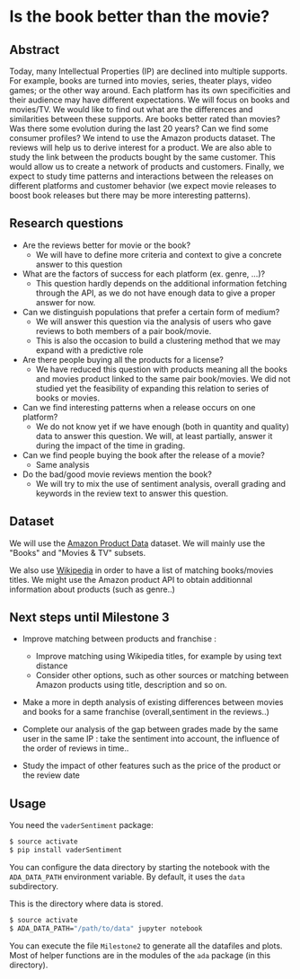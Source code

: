 # Is the book better than the movie?

## Abstract

Today, many Intellectual Properties (IP) are declined into multiple supports. For example, books are turned
into movies, series, theater plays, video games; or the other way around. Each platform has its own
specificities and their audience may have different expectations. We will focus on books and movies/TV.
We would like to find out what are the differences and similarities between these supports. Are books
better rated than movies? Was there some evolution during the last 20 years? Can we find some
consumer profiles?
We intend to use the Amazon products dataset. The reviews will help us to derive interest for a product.
We are also able to study the link between the products bought by the same customer. This would allow
us to create a network of products and customers.
Finally, we expect to study time patterns and interactions between the releases on different platforms
and customer behavior (we expect movie releases to boost book releases but there may be more
interesting patterns).

## Research questions

- Are the reviews better for movie or the book?
  - We will have to define more criteria and context to give a concrete answer to this question
- What are the factors of success for each platform (ex. genre, ...)?
  - This question hardly depends on the additional information fetching through the API,
   as we do not have enough data to give a proper answer for now.
- Can we distinguish populations that prefer a certain form of medium?
  - We will answer this question via the analysis of users who gave reviews to both members of
  a pair book/movie.
  - This is also the occasion to build a clustering method that we may expand with a predictive role
- Are there people buying all the products for a license?
  - We have reduced this question with products meaning all the books and movies product linked to the same
   pair book/movies. We did not studied yet the feasibility of expanding this relation to series of books or
   movies.
- Can we find interesting patterns when a release occurs on one platform?
  - We do not know yet if we have enough (both in quantity and quality) data to answer this question.
   We will, at least partially, answer it during the impact of the time in grading.
- Can we find people buying the book after the release of a movie?
  - Same analysis
- Do the bad/good movie reviews mention the book?
  - We will try to mix the use of sentiment analysis, overall grading and keywords in the review text to
  answer this question.

## Dataset

We will use the [Amazon Product Data][amazon-data] dataset.
We will mainly use the "Books" and "Movies & TV" subsets.

We also use [Wikipedia][wikipedia-titles] in order to have a list of matching books/movies titles.
We might use the Amazon product API to obtain additionnal information about products (such as genre..)

## Next steps until Milestone 3

- Improve matching between products and franchise :
  - Improve matching using Wikipedia titles, for example by using text distance
  - Consider other options, such as other sources or matching between Amazon products using title, description and so on.


- Make a more in depth analysis of existing differences between movies and books for a same franchise (overall,sentiment in the reviews..)

- Complete our analysis of the gap between grades made by the same user in the same IP : take the sentiment into account, the influence of the order of reviews in time..

- Study the impact of other features such as the price of the product or the review date


## Usage

You need the `vaderSentiment` package:
```bash
$ source activate
$ pip install vaderSentiment
```

You can configure the data directory by starting the notebook with the `ADA_DATA_PATH` environment
variable. By default, it uses the `data` subdirectory.

This is the directory where data is stored.

```bash
$ source activate
$ ADA_DATA_PATH="/path/to/data" jupyter notebook
```

You can execute the file `Milestone2` to generate all the datafiles and plots.
Most of helper functions are in the modules of the `ada` package (in this directory).


[amazon-data]: http://jmcauley.ucsd.edu/data/amazon/
[wikipedia-titles]: https://en.wikipedia.org/wiki/Lists_of_fiction_works_made_into_feature_films
